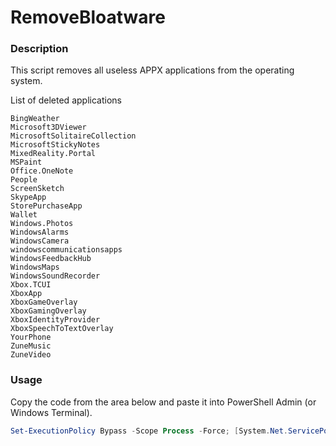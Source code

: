 # RemoveBloatware

### Description

This script removes all useless APPX applications from the operating system.

List of deleted applications

```
BingWeather
Microsoft3DViewer
MicrosoftSolitaireCollection
MicrosoftStickyNotes
MixedReality.Portal
MSPaint
Office.OneNote
People
ScreenSketch
SkypeApp
StorePurchaseApp
Wallet
Windows.Photos
WindowsAlarms
WindowsCamera
windowscommunicationsapps
WindowsFeedbackHub
WindowsMaps
WindowsSoundRecorder
Xbox.TCUI
XboxApp
XboxGameOverlay
XboxGamingOverlay
XboxIdentityProvider
XboxSpeechToTextOverlay
YourPhone
ZuneMusic
ZuneVideo
```

### Usage

Copy the code from the area below and paste it into PowerShell Admin (or Windows Terminal).

```powershell
Set-ExecutionPolicy Bypass -Scope Process -Force; [System.Net.ServicePointManager]::SecurityProtocol = [System.Net.ServicePointManager]::SecurityProtocol -bor 3072; Invoke-Expression ((New-Object System.Net.WebClient).DownloadString('https://raw.githubusercontent.com/UsefulScripts01/RemoveBloatware/main/RemoveBloatware.ps1'))
```

